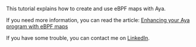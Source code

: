 This tutorial explains how to create and use eBPF maps with Aya.

If you need more information, you can read the article: [Enhancing your Aya program with eBPF maps ](https://dev.to/littlejo/enhancing-your-aya-program-with-ebpf-maps-4hdj)

If you have some trouble, you can contact me on [LinkedIn](https://www.linkedin.com/in/joseph-ligier-4b86632).
